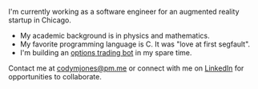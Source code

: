 I'm currently working as a software engineer for an augmented reality startup in Chicago.

- My academic background is in physics and mathematics.
- My favorite programming language is C. It was "love at first segfault".
- I'm building an [options trading bot](https://github.com/cm-jones/thales) in my spare time.

Contact me at codymjones@pm.me or connect with me on [LinkedIn](https://linkedin.com/in/cm-jones) for opportunities to collaborate.
